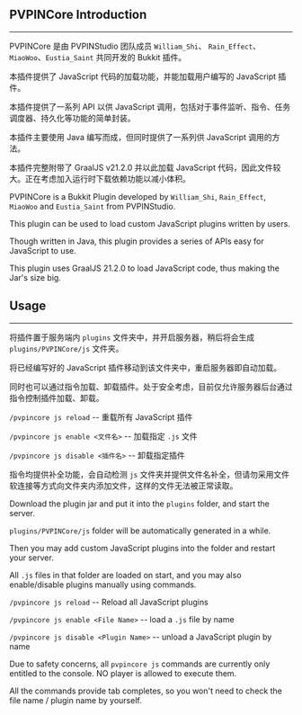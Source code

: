 ## PVPINCore Introduction

---

PVPINCore 是由 PVPINStudio 团队成员 `William_Shi`、 `Rain_Effect`、`MiaoWoo`、`Eustia_Saint` 共同开发的 Bukkit 插件。

本插件提供了 JavaScript 代码的加载功能，并能加载用户编写的 JavaScript 插件。

本插件提供了一系列 API 以供 JavaScript 调用，包括对于事件监听、指令、任务调度器、持久化等功能的简单封装。

本插件主要使用 Java 编写而成，但同时提供了一系列供 JavaScript 调用的方法。

本插件完整附带了 GraalJS v21.2.0 并以此加载 JavaScript 代码，因此文件较大。正在考虑加入运行时下载依赖功能以减小体积。

PVPINCore is a Bukkit Plugin developed by `William_Shi`, `Rain_Effect`, `MiaoWoo` and `Eustia_Saint` from PVPINStudio.

This plugin can be used to load custom JavaScript plugins written by users.

Though written in Java, this plugin provides a series of APIs easy for JavaScript to use.

This plugin uses GraalJS 21.2.0 to load JavaScript code, thus making the Jar's size big.

## Usage

---

将插件置于服务端内 `plugins` 文件夹中，并开启服务器，稍后将会生成 `plugins/PVPINCore/js` 文件夹。

将已经编写好的 JavaScript 插件移动到该文件夹中，重启服务器即自动加载。

同时也可以通过指令加载、卸载插件。处于安全考虑，目前仅允许服务器后台通过指令控制插件加载、卸载。

`/pvpincore js reload` -- 重载所有 JavaScript 插件

`/pvpincore js enable <文件名>` -- 加载指定 `.js` 文件

`/pvpincore js disable <插件名>` -- 卸载指定插件

指令均提供补全功能，会自动检测 `js` 文件夹并提供文件名补全，但请勿采用文件软连接等方式向文件夹内添加文件，这样的文件无法被正常读取。

Download the plugin jar and put it into the `plugins` folder, and start the server.

`plugins/PVPINCore/js` folder will be automatically generated in a while.

Then you may add custom JavaScript plugins into the folder and restart your server.

All `.js` files in that folder are loaded on start, and you may also enable/disable plugins manually using commands.

`/pvpincore js reload` -- Reload all JavaScript plugins

`/pvpincore js enable <File Name>` -- load a `.js` file by name

`/pvpincore js disable <Plugin Name>` -- unload a JavaScript plugin by name

Due to safety concerns, all `pvpincore js` commands are currently only entitled to the console. NO player is allowed to execute them.

All the commands provide tab completes, so you won't need to check the file name / plugin name by yourself.
